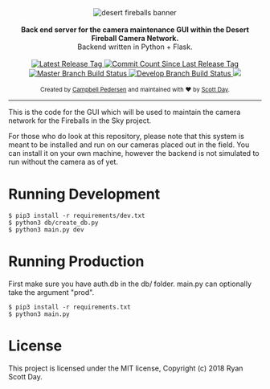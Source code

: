 <div align="center">
    <img src="http://fireballsinthesky.com.au/wp-content/uploads/sites/7/2017/04/fireballs-in-the-sky-logo41.png" alt="desert fireballs banner" align="center" />
</div>

<br />
<div align="center"><strong>Back end server for the camera maintenance GUI within the Desert Fireball Camera Network.</strong></div>
<div align="center">Backend written in Python + Flask.</div>
<br />

<div align="center">
    <!-- Github Status -->
    <a href="https://github.com/ScottDay/DFN-Maintenance-GUI-Backend/releases">
        <img src="https://img.shields.io/github/release/ScottDay/DFN-Maintenance-GUI-Backend.svg" alt="Latest Release Tag" />
    </a>
	<a href="https://github.com/ScottDay/DFN-Maintenance-GUI-Backend/commits">
        <img src="https://img.shields.io/github/commits-since/ScottDay/DFN-Maintenance-GUI-Backend/latest.svg" alt="Commit Count Since Last Release Tag" />
    </a>
    <!-- Build Status -->
    <a href="https://travis-ci.org/ScottDay/DFN-Maintenance-GUI-Backend">
        <img src="https://img.shields.io/travis/com/ScottDay/DFN-Maintenance-GUI-Backend.svg?label=master" alt="Master Branch Build Status" />
    </a>
	<a href="https://travis-ci.org/ScottDay/DFN-Maintenance-GUI-Backend">
        <img src="https://img.shields.io/travis/com/ScottDay/DFN-Maintenance-GUI-Backend/develop.svg?label=develop" alt="Develop Branch Build Status" />
    </a>
    <!-- License Scan Status -->
	<a href="https://app.fossa.io/projects/git%2Bgithub.com%2FScottDay%2FDFN-Maintenance-GUI-Backend?ref=badge_shield" alt="FOSSA Status">
		<img src="https://app.fossa.io/api/projects/git%2Bgithub.com%2FScottDay%2FDFN-Maintenance-GUI-Backend.svg?type=shield"/>
	</a>
</div>
<br />

<div align="center">
  <sub>Created by <a href="https://github.com/CPedersen3245">Campbell Pedersen</a> and maintained with ❤️ by <a href="https://github.com/ScottDay">Scott Day</a>.</sub>
</div>

* * *

This is the code for the GUI which will be used to maintain the camera
network for the Fireballs in the Sky project.

For those who do look at this repository, please note that this system
is meant to be installed and run on our cameras placed out in the field.
You can install it on your own machine, however the backend is not
simulated to run without the camera as of yet.

# Running Development

```{r, engine='shell', count_lines}
$ pip3 install -r requirements/dev.txt
$ python3 db/create_db.py
$ python3 main.py dev
```

# Running Production

First make sure you have auth.db in the db/ folder.
main.py can optionally take the argument "prod".

```{r, engine='shell', count_lines}
$ pip3 install -r requirements.txt
$ python3 main.py
```

# License

This project is licensed under the MIT license, Copyright (c) 2018 Ryan Scott Day.

